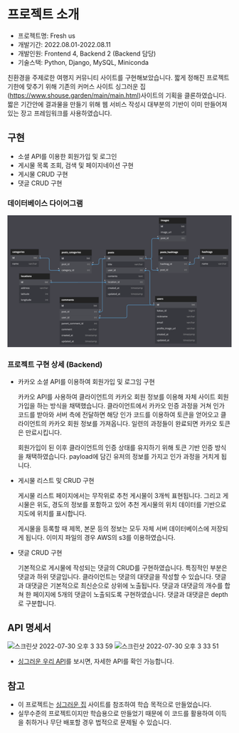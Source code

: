 # 프로젝트 소개

* 프로젝트명: Fresh us
* 개발기간: 2022.08.01-2022.08.11
* 개발인원: Frontend 4, Backend 2 (Backend 담당)
* 기술스택: Python, Django, MySQL, Miniconda

친환경을 주제로한 여행지 커뮤니티 사이트를 구현해보았습니다. 짧게 정해진 프로젝트 기한에 맞추기 위해 기존의 커머스 사이트 싱그러운 집(https://www.shouse.garden/main/main.html)사이트의 기획을 클론하였습니다. 짧은 기간안에 결과물을 만들기 위해 웹 서비스 작성시 대부분의 기반이 이미 만들어져있는 장고 프레임워크를 사용하였습니다. 

## 구현

* 소셜 API를 이용한 회원가입 및 로그인
* 게시물 목록 조회, 검색 및 페이지네이션 구현
* 게시물 CRUD 구현
* 댓글 CRUD 구현
 
### 데이터베이스 다이어그램

![diagram](./schema.png)

### 프로젝트 구현 상세 (Backend)

* 카카오 소셜 API를 이용하여 회원가입 및 로그임 구현

    카카오 API를 사용하여 클라이언트의 카카오 회원 정보를 이용해 자체 사이트 회원가입을 하는 방식을 채택했습니다. 클라이언트에서 카카오 인증 과정을 거쳐 인가 코드를 받아와 서버 측에 전달하면 해당 인가 코드를 이용하여 토큰을 얻어오고 클라이언트의 카카오 회원 정보를 가져옵니다. 일련의 과정들이 완료되면 카카오 토큰은 만료시킵니다.

    회원가입이 된 이후 클라이언트의 인증 상태를 유지하기 위해 토큰 기반 인증 방식을 채택하였습니다. payload에 담긴 유저의 정보를 가지고 인가 과정을 거치게 됩니다.

* 게시물 리스트 및 CRUD 구현

    게시물 리스트 페이지에서는 무작위로 추천 게시물이 3개씩 표현됩니다. 그리고 게시물은 위도, 경도의 정보를 포함하고 있어 추천 게시물의 위치 데이터를 기반으로 지도에 위치를 표시합니다.
    
    게시물을 등록할 때 제목, 본문 등의 정보는 모두 자체 서버 데이터베이스에 저장되게 됩니다. 이미지 파일의 경우 AWS의 s3를 이용하였습니다. 

* 댓글 CRUD 구현

    기본적으로 게시물에 작성되는 댓글의 CRUD를 구현하였습니다. 특징적인 부분은 댓글과 하위 댓글입니다. 클라이언트는 댓글의 대댓글을 작성할 수 있습니다. 댓글과 대댓글은 기본적으로 최신순으로 상위에 노출됩니다. 댓글과 대댓글의 개수를 합쳐 한 페이지에 5개의 댓글이 노출되도록 구현하였습니다. 댓글과 대댓글은 depth로 구분합니다.

## API 명세서
<img width="789" alt="스크린샷 2022-07-30 오후 3 33 59" src="https://user-images.githubusercontent.com/91110192/184284788-c9657496-28e3-4027-bccf-9ebd0ef858ed.png">
<img width="789" alt="스크린샷 2022-07-30 오후 3 33 51" src="https://user-images.githubusercontent.com/91110192/184284793-e3f193f4-8718-47ac-9a0f-00da5e949f10.png">

* [싱그러운 우리 API](https://pastoral-slice-3c4.notion.site/API-553343a65d5c49c1bdf2024745ce39c9)를 보시면, 자세한 API를 확인 가능합니다.

## 참고
- 이 프로젝트는 [싱그러운 집](https://www.shouse.garden/main/main.html) 사이트를 참조하여 학습 목적으로 만들었습니다.
- 실무수준의 프로젝트이지만 학습용으로 만들었기 때문에 이 코드를 활용하여 이득을 취하거나 무단 배포할 경우 법적으로 문제될 수 있습니다.

